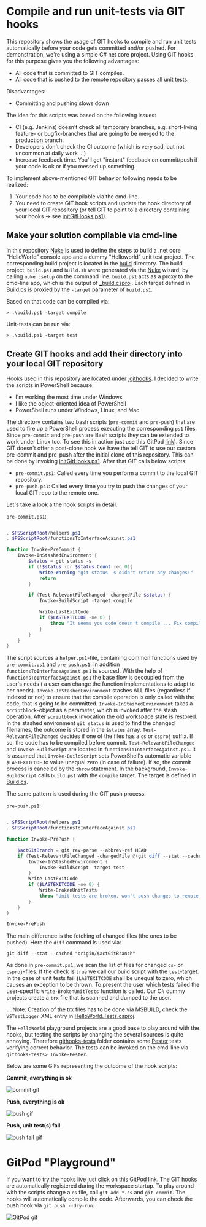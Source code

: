 # Compile and run unit-tests via GIT hooks

This repository shows the usage of GIT hooks to compile and run unit tests automatically before your code gets committed and/or pushed. For demonstration, we're using a simple C# net core project. Using GIT hooks for this purpose gives you the following advantages:

- All code that is committed to GIT compiles.
- All code that is pushed to the remote repository passes all unit tests.

Disadvantages:

- Committing and pushing slows down

The idea for this scripts was based on the following issues:

- CI (e.g. Jenkins) doesn't check all temporary branches, e.g. short-living feature- or bugfix-branches that are going to be merged to the production branch.
- Developers don't check the CI outcome (which is very sad, but not uncommon at daily work ...)
- Increase feedback time. You'll get "instant" feedback on commit/push if your code is ok or if you messed up something.

To implement above-mentioned GIT behavior following needs to be realized:

1. Your code has to be compilable via the cmd-line.
2. You need to create GIT hook scripts and update the hook directory of your local GIT repository (or tell GIT to point to a directory containing your hooks -> see [initGitHooks.ps1](https://github.com/moerwald/how-to-use-git-hooks-for-csharp-projects/blob/master/initGitHooks.ps1)).

## Make your solution compilable via cmd-line

In this repository [Nuke](https://nuke.build) is used to define the steps to build a .net core "HelloWorld" console app and a dummy "Helloworld" unit test project. The corresponding build project is located in the [build](https://github.com/moerwald/how-to-use-git-hooks-for-csharp-projects/tree/master/build) directory. The build project, `build.ps1` and `build.sh` were generated via the [Nuke](https://nuke.build) wizard, by calling ```nuke :setup``` on the command line. `build.ps1` acts as a proxy to the cmd-line app, which is the output of [_build.csproj](https://github.com/moerwald/how-to-use-git-hooks-for-csharp-projects/blob/master/build/_build.csproj). Each target defined in [Build.cs](https://github.com/moerwald/how-to-use-git-hooks-for-csharp-projects/blob/master/build/Build.cs) is proxied by the ```-target``` parameter of ```build.ps1```. 

Based on that code can be compiled via:

```
> .\build.ps1 -target compile
```

Unit-tests can be run via:

```
> .\build.ps1 -target test
```

## Create GIT hooks and add their directory into your local GIT repository

Hooks used in this repository are located under [.githooks](https://github.com/moerwald/how-to-use-git-hooks-for-csharp-projects/tree/master/.githooks). I decided to write the scripts in PowerShell because:

* I'm working the most time under Windows
* I like the object-oriented idea of PowerShell
* PowerShell runs under Windows, Linux, and Mac

The directory contains two bash scripts (```pre-commit``` and ```pre-push```) that are used to fire up a PowerShell process executing the corresponding `ps1` files. Since ```pre-commit``` and ```pre-push``` are Bash scripts they can be extended to work under Linux too. To see this in action just use this GitPod [link](https://gitpod.io/#https://github.com/moerwald/how-to-use-git-hooks-for-csharp-projects/tree/master/.githooks)). Since GIT doesn't offer a post-clone hook we have the tell GIT to use our custom pre-commit and pre-push after the initial clone of this repository. This can be done by invoking [initGitHooks.ps1](https://github.com/moerwald/how-to-use-git-hooks-for-csharp-projects/blob/master/initGitHooks.ps1). After that GIT calls below scripts:

* ```pre-commit.ps1```: Called every time you perform a commit to the local GIT repository.
* ```pre-push.ps1```: Called every time you try to push the changes of your local GIT repo to the remote one.

Let's take a look a the hook scripts in detail.

```pre-commit.ps1```:

```PowerShell

. $PSScriptRoot/helpers.ps1
. $PSScriptRoot/functionsToInterfaceAgainst.ps1

function Invoke-PreCommit {
    Invoke-InStashedEnvironment { 
        $status = git status -s
        if (!$status -or $status.Count -eq 0){
            Write-Warning "git status -s didn't return any changes!"
            return
        }

        if (Test-RelevantFileChanged -changedFile $status) {
            Invoke-BuildScript -target compile

            Write-LastExitCode
            if ($LASTEXITCODE -ne 0) {
                throw "It seems you code doesn't compile ... Fix compilation error(s) before commiting"
            }
        }
    }
}

```

The script sources a `helper.ps1`-file, containing common functions used by `pre-commit.ps1` and `pre-push.ps1`. In addition `functionsToInterfaceAgainst.ps1` is sourced. With the help of `functionsToInterfaceAgainst.ps1` the base flow is decoupled from the user's needs ( a user can change the function implementations to adapt to her needs).
`Invoke-InStashedEnvironment` stashes ALL files (regardless if indexed or not) to ensure that the compile operation is only called with the code, that is going to be committed. `Invoke-InStashedEnvironment` takes a `scriptblock`-object as a parameter, which is invoked after the stash operation. After `scriptblock` invocation the old workspace state is restored.
In the stashed environment ```git status``` is used to find the changed filenames, the outcome is stored in the `$status` array. `Test-RelevantFileChanged` decides if one of the files has a `cs` or `csproj` suffix. If so, the code has to be compiled before commit. `Test-RelevantFileChanged` and `Invoke-BuildScript` are located in `functionsToInterfaceAgainst.ps1`. It is assumed that `Invoke-BuildScript` sets PowerShell's automatic variable `$LASTEXITCODE` to value unequal zero (in case of failure). If so, the commit process is canceled by the `throw` statement. In the background, `Invoke-BuildScript` calls ```build.ps1``` with the ```compile``` target. The target is defined in [Build.cs](https://github.com/moerwald/c-sharp-git-hooks/blob/feature/repo-description/build/Build.cs).

The same pattern is used during the GIT push process.

```pre-push.ps1```:

```PowerShell

. $PSScriptRoot/helpers.ps1
. $PSScriptRoot/functionsToInterfaceAgainst.ps1

function Invoke-PrePush {

    $actGitBranch = git rev-parse --abbrev-ref HEAD
    if (Test-RelevantFileChanged -changedFile @(git diff --stat --cached "origin/$actGitBranch")) {
        Invoke-InStashedEnvironment { 
            Invoke-BuildScript -target test
        }
        Write-LastExitCode
        if ($LASTEXITCODE -ne 0) {
            Write-BrokenUnitTests
            throw "Unit tests are broken, won't push changes to remote repository"
        }
    }
}

Invoke-PrePush

```

The main difference is the fetching of changed files (the ones to be pushed). Here the `diff` command is used via:

```
git diff --stat --cached "origin/$actGitBranch"
```

As done in `pre-commit.ps1`, we scan the list of files for changed `cs`- or `csproj`-files. If the check is `true` we call our build script with the `test`-target. In the case of unit tests fail `$LASTEXITCODE` shall be unequal to zero, which causes an exception to be thrown. To present the user which tests failed the user-specific `Write-BrokenUnitTests` function is called. Our C# dummy projects create a `trx` file that is scanned and dumped to the user.

... Note: Creation of the trx files has to be done via MSBUILD, check the `VSTestLogger` XML entry in [HelloWorld.Tests.csproj](https://github.com/moerwald/how-to-use-git-hooks-for-csharp-projects/blob/84cbab0c960e04825ba4a8cd7507e66aa47d558e/src/project-cmd-line-app/HelloWorld/HelloWorld.Tests/HelloWorld.Tests.csproj#L15).

The `HelloWorld` playground projects are a good base to play around with the hooks, but testing the scripts by changing the several sources is quite annoying. Therefore  [githooks-tests](https://github.com/moerwald/how-to-use-git-hooks-for-csharp-projects/tree/master/githooks-tests) folder contains some [Pester](https://github.com/pester/Pester) tests verifying correct behavior. The tests can be invoked on the cmd-line via `githooks-tests> Invoke-Pester`.

Below are some GIFs representing the outcome of the hook scripts:

**Commit, everything is ok**

![commit gif](docu/gifs/git-commit-hook.gif)

**Push, everything is ok**

![push gif](docu/gifs/git-push-hook.gif)

**Push, unit test(s) fail**

![push fail gif](docu/gifs/git-push-hook-failure.gif)


# GitPod "Playground"

If you want to try the hooks live just click on this [GitPod link](https://gitpod.io/#https://github.com/moerwald/how-to-use-git-hooks-for-csharp-projects). The GIT hooks are automatically registered during the workspace startup. To play around with the scripts change a `cs` file, call `git add *.cs` and `git commit`. The hooks will automatically compile the code. Afterwards, you can check the push hook via `git push --dry-run`.

![GitPod gif](docu/gifs/gitpod.gif)
